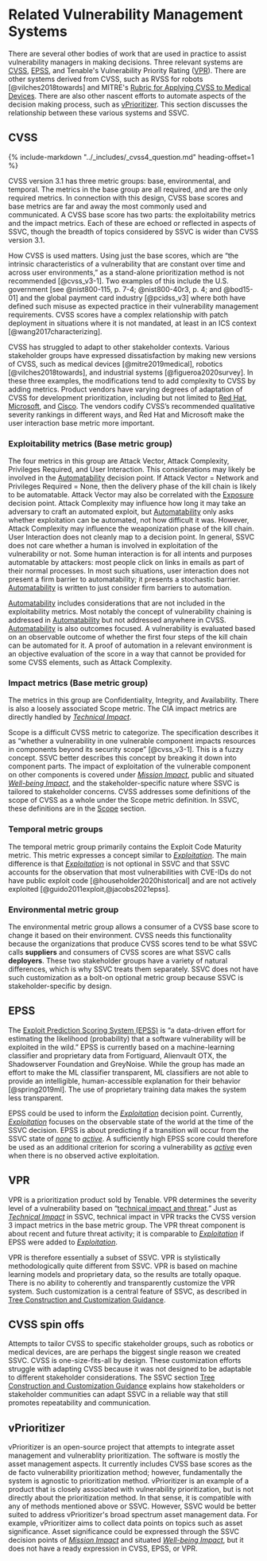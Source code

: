 
# Related Vulnerability Management Systems

There are several other bodies of work that are used in practice to assist vulnerability managers in making decisions.
Three relevant systems are [CVSS](https://www.first.org/cvss/v3.1/specification-document), [EPSS](https://dl.acm.org/doi/10.1145/3436242), and Tenable's Vulnerability Priority Rating ([VPR](https://www.tenable.com/blog/what-is-vpr-and-how-is-it-different-from-cvss)).
There are other systems derived from CVSS, such as RVSS for robots [@vilches2018towards] and MITRE's [Rubric for Applying CVSS to Medical Devices](https://www.mitre.org/news-insights/publication/rubric-applying-cvss-medical-devices).
There are also other nascent efforts to automate aspects of the decision making process, such as [vPrioritizer](https://github.com/varchashva/vPrioritizer).
This section discusses the relationship between these various systems and SSVC.

## CVSS

{% include-markdown "../_includes/_cvss4_question.md" heading-offset=1 %}

CVSS version 3.1 has three metric groups: base, environmental, and temporal.
The metrics in the base group are all required, and are the only required metrics.
In connection with this design, CVSS base scores and base metrics are far and away the most commonly used and communicated.
A CVSS base score has two parts: the exploitability metrics and the impact metrics.
Each of these are echoed or reflected in aspects of SSVC, though the breadth of topics considered by SSVC is wider than CVSS version 3.1.

How CVSS is used matters.
Using just the base scores, which are “the intrinsic characteristics of a vulnerability that are constant over time and across user environments,” as a stand-alone prioritization method is not recommended [@cvss_v3-1].
Two examples of this include the U.S. government [see @nist800-115, p. 7-4; @nist800-40r3, p. 4; and @bod15-01] and the global payment card industry [@pcidss_v3] where both have defined such misuse as expected practice in their vulnerability management requirements.
CVSS scores have a complex relationship with patch deployment in situations where it is not mandated, at least in an ICS context [@wang2017characterizing].

CVSS has struggled to adapt to other stakeholder contexts.
Various stakeholder groups have expressed dissatisfaction by making new versions of CVSS, such as medical devices [@mitre2019medical], robotics [@vilches2018towards], and industrial systems [@figueroa2020survey].
In these three examples, the modifications tend to add complexity to CVSS by adding metrics.
Product vendors have varying degrees of adaptation of CVSS for development prioritization, including but not limited to [Red Hat](https://access.redhat.com/security/updates/classification), [Microsoft](https://www.microsoft.com/en-us/msrc/security-update-severity-rating-system), and [Cisco](https://tools.cisco.com/security/center/resources/security_vulnerability_policy.html).
The vendors codify CVSS’s recommended qualitative severity rankings in different ways, and Red Hat and Microsoft make the user interaction base metric more important.

### Exploitability metrics (Base metric group)

The four metrics in this group are Attack Vector, Attack Complexity, Privileges Required, and User Interaction.
This considerations may likely be involved in the [Automatability](../reference/decision_points/automatable.md) decision point.
If Attack Vector = Network and Privileges Required = None, then the delivery phase of the kill chain is likely to be automatable.
Attack Vector may also be correlated with the [Exposure](../reference/decision_points/system_exposure.md) decision point.
Attack Complexity may influence how long it may take an adversary to craft an automated exploit, but [Automatability](../reference/decision_points/automatable.md) only asks whether exploitation can be automated, not how difficult it was.
However, Attack Complexity may influence the weaponization phase of the kill chain.
User Interaction does not cleanly map to a decision point.
In general, SSVC does not care whether a human is involved in exploitation of the vulnerability or not.
Some human interaction is for all intents and purposes automatable by attackers: most people click on links in emails as part of their normal processes.
In most such situations, user interaction does not present a firm barrier to automatability; it presents a stochastic barrier.
[Automatability](../reference/decision_points/automatable.md) is written to just consider firm barriers to automation.

[Automatability](../reference/decision_points/automatable.md) includes considerations that are not included in the exploitability metrics.
Most notably the concept of vulnerability chaining is addressed in [Automatability](../reference/decision_points/automatable.md) but not addressed anywhere in CVSS.
[Automatability](../reference/decision_points/automatable.md) is also outcomes focused.
A vulnerability is evaluated based on an observable outcome of whether the first four steps of the kill chain can be automated for it.
A proof of automation in a relevant environment is an objective evaluation of the score in a way that cannot be provided for some CVSS elements, such as Attack Complexity.

### Impact metrics (Base metric group)

The metrics in this group are Confidentiality, Integrity, and Availability.
There is also a loosely associated Scope metric.
The CIA impact metrics are directly handled by [*Technical Impact*](../reference/decision_points/technical_impact.md).

Scope is a difficult CVSS metric to categorize.
The specification describes it as “whether a vulnerability in one vulnerable component impacts resources in components beyond its security scope” [@cvss_v3-1].
This is a fuzzy concept.
SSVC better describes this concept by breaking it down into component parts.
The impact of exploitation of the vulnerable component on other components is covered under [*Mission Impact*](../reference/decision_points/mission_impact.md), public and situated [*Well-being Impact*](../reference/decision_points/human_impact.md), and the stakeholder-specific nature where SSVC is tailored to stakeholder concerns.
CVSS addresses some definitions of the scope of CVSS as a whole under the Scope metric definition.
In SSVC, these definitions are in the [Scope](scope.md) section.

### Temporal metric groups

The temporal metric group primarily contains the Exploit Code Maturity metric.
This metric expresses a concept similar to [*Exploitation*](../reference/decision_points/exploitation.md).
The main difference is that [*Exploitation*](../reference/decision_points/exploitation.md) is not optional in SSVC and that SSVC accounts for the observation that most vulnerabilities with CVE-IDs do not have public exploit code [@householder2020historical] and are not actively exploited [@guido2011exploit,@jacobs2021epss].

### Environmental metric group

The environmental metric group allows a consumer of a CVSS base score to change it based on their environment.
CVSS needs this functionality because the organizations that produce CVSS scores tend to be what SSVC calls **suppliers** and consumers of CVSS scores are what SSVC calls **deployers**.
These two stakeholder groups have a variety of natural differences, which is why SSVC treats them separately.
SSVC does not have such customization as a bolt-on optional metric group because SSVC is stakeholder-specific by design.

## EPSS

The [Exploit Prediction Scoring System (EPSS)](https://www.first.org/epss/) is “a data-driven effort for estimating the likelihood (probability) that a software vulnerability will be exploited in the wild.”
EPSS is currently based on a machine-learning classifier and proprietary data from Fortiguard, Alienvault OTX, the Shadowserver Foundation and GreyNoise.
While the group has made an effort to make the ML classifier transparent, ML classifiers are not able to provide an intelligible, human-accessible explanation for their behavior [@spring2019ml].
The use of proprietary training data makes the system less transparent.

EPSS could be used to inform the [*Exploitation*](../reference/decision_points/exploitation.md) decision point.
Currently, [*Exploitation*](../reference/decision_points/exploitation.md) focuses on the observable state of the world at the time of the SSVC decision.
EPSS is about predicting if a transition will occur from the SSVC state of [*none*](../reference/decision_points/exploitation.md) to [*active*](../reference/decision_points/exploitation.md).
A sufficiently high EPSS score could therefore be used as an additional criterion for scoring a vulnerability as [*active*](../reference/decision_points/exploitation.md) even when there is no observed active exploitation.

## VPR

VPR is a prioritization product sold by Tenable.
VPR determines the severity level of a vulnerability based on “[technical impact and threat](https://www.tenable.com/blog/what-is-vpr-and-how-is-it-different-from-cvss).”
Just as [*Technical Impact*](../reference/decision_points/technical_impact.md) in SSVC, technical impact in VPR tracks the CVSS version 3 impact metrics in the base metric group.
The VPR threat component is about recent and future threat activity; it is comparable to [*Exploitation*](../reference/decision_points/exploitation.md) if EPSS were added to [*Exploitation*](../reference/decision_points/exploitation.md).

VPR is therefore essentially a subset of SSVC.
VPR is stylistically methodologically quite different from SSVC.
VPR is based on machine learning models and proprietary data, so the results are totally opaque.
There is no ability to coherently and transparently customize the VPR system.
Such customization is a central feature of SSVC, as described in [Tree Construction and Customization Guidance](../howto/tree_customization.md).

## CVSS spin offs

Attempts to tailor CVSS to specific stakeholder groups, such as robotics or medical devices, are are perhaps the biggest single reason we created SSVC.
CVSS is one-size-fits-all by design.
These customization efforts struggle with adapting CVSS because it was not designed to be adaptable to different stakeholder considerations.
The SSVC section [Tree Construction and Customization Guidance](../howto/tree_customization.md) explains how stakeholders or stakeholder communities can adapt SSVC in a reliable way that still promotes repeatability and communication.

## vPrioritizer

vPrioritizer is an open-source project that attempts to integrate asset management and vulnerablity prioritization.
The software is mostly the asset management aspects.
It currently includes CVSS base scores as the de facto vulnerability prioritization method; however, fundamentally the system is agnostic to prioritization method.
vPrioritizer is an example of a product that is closely associated with vulnerability prioritization, but is not directly about the prioritization method.
In that sense, it is compatible with any of methods mentioned above or SSVC.
However, SSVC would be better suited to address vPrioritizer's broad spectrum asset management data.
For example, vPrioritizer aims to collect data points on topics such as asset significance.
Asset significance could be expressed through the SSVC decision points of  [*Mission Impact*](../reference/decision_points/mission_impact.md) and situated [*Well-being Impact*](../reference/decision_points/human_impact.md), but it does not have a ready expression in CVSS, EPSS, or VPR.
